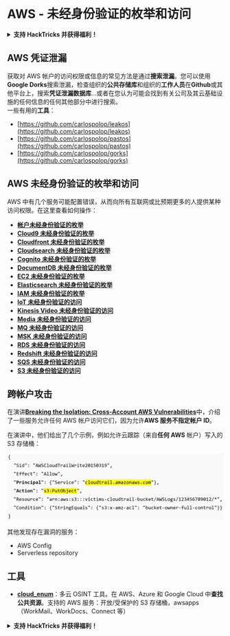 # AWS - 未经身份验证的枚举和访问

<details>

<summary><strong>支持 HackTricks 并获得福利！</strong></summary>

* 如果您想在 HackTricks 中看到您的公司广告，或者如果您想访问 PEASS 的最新版本或下载 PDF 版的 HackTricks，请查看[**订阅计划**](https://github.com/sponsors/carlospolop)！
* 获取[**官方 PEASS 和 HackTricks 商品**](https://peass.creator-spring.com)
* 发现[**PEASS 家族**](https://opensea.io/collection/the-peass-family)，我们的独家[**NFT**](https://opensea.io/collection/the-peass-family)收藏品
* **加入** 💬 [**Discord 群组**](https://discord.gg/hRep4RUj7f) 或 [**Telegram 群组**](https://t.me/peass) 或 **关注**我的 **Twitter** 🐦 [**@carlospolopm**](https://twitter.com/carlospolopm)**。**
* **通过向** [**HackTricks**](https://github.com/carlospolop/hacktricks) **和** [**HackTricks Cloud**](https://github.com/carlospolop/hacktricks-cloud) **github 仓库提交 PR 来分享您的黑客技巧。**

</details>

## AWS 凭证泄漏

获取对 AWS 帐户的访问权限或信息的常见方法是通过**搜索泄漏**。您可以使用**Google Dorks**搜索泄漏，检查组织的**公共存储库**和组织的**工作人员**在**Github**或其他平台上，搜索**凭证泄漏数据库**...或者在您认为可能会找到有关公司及其云基础设施的任何信息的任何其他部分中进行搜索。\
一些有用的**工具**：

* [https://github.com/carlospolop/leakos](https://github.com/carlospolop/leakos)
* [https://github.com/carlospolop/pastos](https://github.com/carlospolop/pastos)
* [https://github.com/carlospolop/gorks](https://github.com/carlospolop/gorks)

## AWS 未经身份验证的枚举和访问

AWS 中有几个服务可能配置错误，从而向所有互联网或比预期更多的人提供某种访问权限。在这里查看如何操作：

* ****[**帐户未经身份验证的枚举**](aws-accounts-unauthenticated-enum.md)****
* ****[**Cloud9 未经身份验证的枚举**](broken-reference)****
* ****[**Cloudfront 未经身份验证的枚举**](aws-cloudfront-unauthenticated-enum.md)****
* ****[**Cloudsearch 未经身份验证的枚举**](broken-reference)****
* ****[**Cognito 未经身份验证的枚举**](aws-cognito-unauthenticated-enum.md)****
* ****[**DocumentDB 未经身份验证的枚举**](aws-documentdb-enum.md)****
* ****[**EC2 未经身份验证的枚举**](aws-ec2-unauthenticated-enum.md)****
* ****[**Elasticsearch 未经身份验证的枚举**](aws-elasticsearch-unauthenticated-enum.md)****
* ****[**IAM 未经身份验证的枚举**](../../aws-pentesting/aws-unauthenticated-enum-access/aws-iam-and-sts-unauthenticated-enum.md)****
* ****[**IoT 未经身份验证的访问**](aws-iot-unauthenticated-enum.md)****
* ****[**Kinesis Video 未经身份验证的访问**](aws-kinesis-video-unauthenticated-enum.md)****
* ****[**Media 未经身份验证的访问**](aws-media-unauthenticated-enum.md)****
* ****[**MQ 未经身份验证的访问**](aws-mq-unauthenticated-enum.md)****
* ****[**MSK 未经身份验证的访问**](aws-msk-unauthenticated-enum.md)****
* ****[**RDS 未经身份验证的访问**](aws-rds-unauthenticated-enum.md)****
* ****[**Redshift 未经身份验证的访问**](aws-redshift-unauthenticated-enum.md)****
* ****[**SQS 未经身份验证的访问**](aws-sqs-unauthenticated-enum.md)****
* ****[**S3 未经身份验证的访问**](aws-s3-unauthenticated-enum.md)****

## 跨帐户攻击

在演讲[**Breaking the Isolation: Cross-Account AWS Vulnerabilities**](https://www.youtube.com/watch?v=JfEFIcpJ2wk)中，介绍了一些服务允许任何 AWS 帐户访问它们，因为允许**AWS 服务不指定帐户 ID**。

在演讲中，他们给出了几个示例，例如允许云跟踪（来自**任何 AWS** 帐户）写入的 S3 存储桶：

![](<../../../.gitbook/assets/image (38) (1).png>)

其他发现存在漏洞的服务：

* AWS Config
* Serverless repository

## 工具

* [**cloud\_enum**](https://github.com/initstring/cloud\_enum)：多云 OSINT 工具。在 AWS、Azure 和 Google Cloud 中**查找公共资源**。支持的 AWS 服务：开放/受保护的 S3 存储桶，awsapps（WorkMail、WorkDocs、Connect 等）

<details>

<summary><strong>支持 HackTricks 并获得福利！</strong></summary>

* 如果您想在 HackTricks 中看到您的公司广告，或者如果您想访问 PEASS 的最新版本或下载 PDF 版的 HackTricks，请查看[**订阅计划**](https://github.com/sponsors/carlospolop)！
* 获取[**官方 PEASS 和 HackTricks 商品**](https://peass.creator-spring.com)
* 发现[**PEASS 家族**](https://opensea.io/collection/the-peass-family)，我们的独家[**NFT**](https://opensea.io/collection/the-peass-family)收藏品
* **加入** 💬 [**Discord 群组**](https://discord.gg/hRep4RUj7f) 或 [**Telegram 群组**](https://t.me/peass) 或 **关注**我的 **Twitter** 🐦 [**@carlospolopm**](https://twitter.com/carlospolopm)**。**
* **通过向** [**HackTricks**](https://github.com/carlospolop/hacktricks) **和** [**HackTricks Cloud**](https://github.com/carlospolop/hacktricks-cloud) **github 仓库提交 PR 来分享您的黑客技巧。**

</details>
